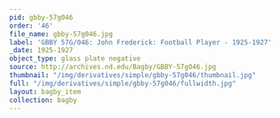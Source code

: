 ```yaml
---
pid: gbby-57g046
order: '46'
file_name: gbby-57g046.jpg
label: 'GBBY 57G/046: John Frederick: Football Player - 1925-1927'
_date: 1925-1927
object_type: glass plate negative
source: http://archives.nd.edu/Bagby/GBBY-57g046.jpg
thumbnail: "/img/derivatives/simple/gbby-57g046/thumbnail.jpg"
full: "/img/derivatives/simple/gbby-57g046/fullwidth.jpg"
layout: bagby_item
collection: bagby
---
```

